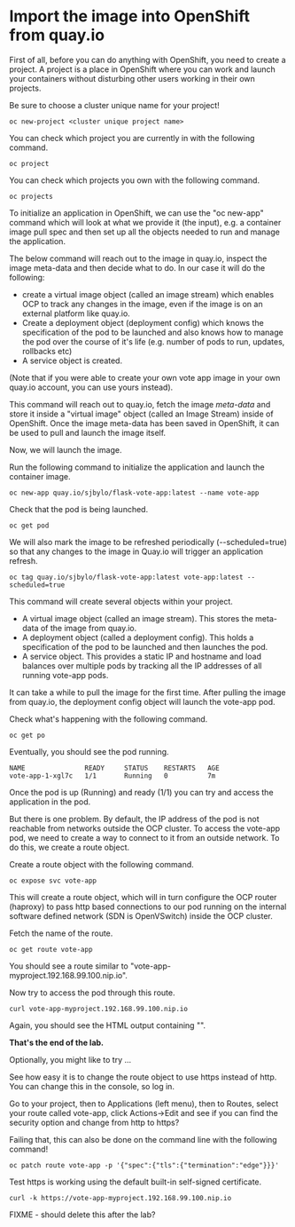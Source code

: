 # Import the image into OpenShift from quay.io 

First of all, before you can do anything with OpenShift, you need to create a project.  A project is a place in OpenShift where you can work and launch your containers without disturbing other users working in their own projects. 

Be sure to choose a cluster unique name for your project!

```
oc new-project <cluster unique project name>
```

You can check which project you are currently in with the following command.

```
oc project
```

You can check which projects you own with the following command.

```
oc projects
```

To initialize an application in OpenShift, we can use the "oc new-app" command which will look at what we provide it (the input), e.g. a container image pull spec and then set up all the objects needed to run and manage the application. 

The below command will reach out to the image in quay.io, inspect the image meta-data and then decide what to do. In our case it will do the following:
- create a virtual image object (called an image stream) which enables OCP to track any changes in the image, even if the image is on an external platform like quay.io.
- Create a deployment object (deployment config) which knows the specification of the pod to be launched and also knows how to manage the pod over the course of it's life (e.g. number of pods to run, updates, rollbacks etc) 
- A service object is created.

(Note that if you were able to create your own vote app image in your own quay.io account, you can use yours instead).

This command will reach out to quay.io, fetch the image _meta-data_ and store it inside a "virtual image" object (called an Image Stream) inside of OpenShift.  Once the image meta-data has been saved in OpenShift, it can be used to pull and launch the image itself.

Now, we will launch the image. 

Run the following command to initialize the application and launch the container image.

```
oc new-app quay.io/sjbylo/flask-vote-app:latest --name vote-app 
```

Check that the pod is being launched.

```
oc get pod
```

We will also mark the image to be refreshed periodically (--scheduled=true) so that any changes to the image in Quay.io will trigger an application refresh. 

```
oc tag quay.io/sjbylo/flask-vote-app:latest vote-app:latest --scheduled=true
```

This command will create several objects within your project.  

- A virtual image object (called an image stream).  This stores the meta-data of the image from quay.io.
- A deployment object (called a deployment config).  This holds a specification of the pod to be launched and then launches the pod.
- A service object.  This provides a static IP and hostname and load balances over multiple pods by tracking all the IP addresses of all running vote-app pods. 

It can take a while to pull the image for the first time.
After pulling the image from quay.io, the deployment config object will launch the vote-app pod. 

Check what's happening with the following command.

```
oc get po
```

Eventually, you should see the pod running.

```
NAME               READY     STATUS    RESTARTS   AGE
vote-app-1-xgl7c   1/1       Running   0          7m
```

Once the pod is up (Running) and ready (1/1) you can try and access the application in the pod.

But there is one problem.  By default, the IP address of the pod is not reachable from networks outside the OCP cluster. To access the vote-app pod, we need to create a way to connect to it from an outside network.  To do this, we create a route object.  

Create a route object with the following command.

```
oc expose svc vote-app
```

This will create a route object, which will in turn configure the OCP router (haproxy) to pass http based connections to our pod running on the internal software defined network (SDN is OpenVSwitch) inside the OCP cluster. 

Fetch the name of the route.

```
oc get route vote-app 
```

You should see a route similar to "vote-app-myproject.192.168.99.100.nip.io".

Now try to access the pod through this route.

```
curl vote-app-myproject.192.168.99.100.nip.io
```
Again, you should see the HTML output containing "<title>Favourite Linux distribution</title>". 

**That's the end of the lab.**

Optionally, you might like to try ...

See how easy it is to change the route object to use https instead of http. 
You can change this in the console, so log in.

Go to your project, then to Applications (left menu), then to Routes, select your route called vote-app, click Actions->Edit and see if you can find the security option and change from http to https?

Failing that, this can also be done on the command line with the following command!

```
oc patch route vote-app -p '{"spec":{"tls":{"termination":"edge"}}}'
```

Test https is working using the default built-in self-signed certificate. 

```
curl -k https://vote-app-myproject.192.168.99.100.nip.io
```

FIXME - should delete this after the lab?
